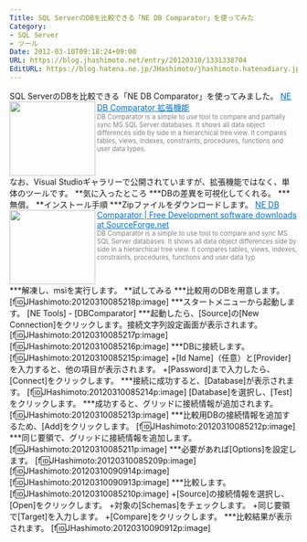 ```yaml
---
Title: SQL ServerのDBを比較できる「NE DB Comparator」を使ってみた
Category:
- SQL Server
- ツール
Date: 2012-03-10T09:18:24+09:00
URL: https://blog.jhashimoto.net/entry/20120310/1331338704
EditURL: https://blog.hatena.ne.jp/JHashimoto/jhashimoto.hatenadiary.jp/atom/entry/12921228815717256633
---
```


SQL ServerのDBを比較できる「NE DB Comparator」を使ってみました。
<a href="http://visualstudiogallery.msdn.microsoft.com/0b141c10-ed77-4bcf-9742-2497a26b16a3" target="_blank"><img class="alignleft" align="left" border="0" src="http://capture.heartrails.com/150x130/shadow?http://visualstudiogallery.msdn.microsoft.com/0b141c10-ed77-4bcf-9742-2497a26b16a3" alt="" width="150" height="130" /></a><a style="color:#0070C5;" href="http://visualstudiogallery.msdn.microsoft.com/0b141c10-ed77-4bcf-9742-2497a26b16a3" target="_blank">NE DB Comparator 拡張機能</a><a href="http://b.hatena.ne.jp/entry/http://visualstudiogallery.msdn.microsoft.com/0b141c10-ed77-4bcf-9742-2497a26b16a3" target="_blank"><img border="0" src="http://b.hatena.ne.jp/entry/image/http://visualstudiogallery.msdn.microsoft.com/0b141c10-ed77-4bcf-9742-2497a26b16a3" alt="" /></a><br><span style="color: #808080;font-size: 80%;">DB Comparator is a simple to use tool to compare and partially sync MS SQL Server databases. It shows all data object differences side by side in a hierarchical tree view. It compares tables, views, indexes, constraints, procedures, functions and user data types.</span><br style="clear:both;" />
なお、Visual Studioギャラリーで公開されていますが、拡張機能ではなく、単体のツールです。
**気に入ったところ
***DBの差異を可視化してくれる。
***無償。
**インストール手順
***Zipファイルをダウンロードします。
<a href="http://sourceforge.net/projects/dbcomparator/" target="_blank"><img class="alignleft" align="left" border="0" src="http://capture.heartrails.com/150x130/shadow?http://sourceforge.net/projects/dbcomparator/" alt="" width="150" height="130" /></a><a style="color:#0070C5;" href="http://sourceforge.net/projects/dbcomparator/" target="_blank">NE DB Comparator | Free Development software downloads at SourceForge.net</a><a href="http://b.hatena.ne.jp/entry/http://sourceforge.net/projects/dbcomparator/" target="_blank"><img border="0" src="http://b.hatena.ne.jp/entry/image/http://sourceforge.net/projects/dbcomparator/" alt="" /></a><br><span style="color: #808080;font-size: 80%;">DB Comparator is a simple to use tool to compare and sync MS SQL Server databases. It shows all data object differences side by side in a hierarchical tree view. It compares tables, views, indexes, constraints, procedures, functions and user data typ</span><br style="clear:both;" />
***解凍し、msiを実行します。
**試してみる
***比較用のDBを用意します。
[f:id:JHashimoto:20120310085218p:image]
***スタートメニューから起動します。
[NE Tools] - [DBComparator]
***起動したら、[Source]の[New Connection]をクリックします。接続文字列設定画面が表示されます。
[f:id:JHashimoto:20120310085217p:image]
[f:id:JHashimoto:20120310085216p:image]
***DBに接続します。
[f:id:JHashimoto:20120310085215p:image]
+[Id Name]（任意）と[Provider]を入力すると、他の項目が表示されます。
+[Password]まで入力したら、[Connect]をクリックします。
***接続に成功すると、[Database]が表示されます。
[f:id:JHashimoto:20120310085214p:image]
[Database]を選択し、[Test]をクリックします。
***成功すると、グリッドに接続情報が追加されます。
[f:id:JHashimoto:20120310085213p:image]
***比較用DBの接続情報を追加するため、[Add]をクリックします。
[f:id:JHashimoto:20120310085212p:image]
***同じ要領で、グリッドに接続情報を追加します。
[f:id:JHashimoto:20120310085211p:image]
***必要があれば[Options]を設定します。
[f:id:JHashimoto:20120310085209p:image]
[f:id:JHashimoto:20120310090914p:image]
[f:id:JHashimoto:20120310090913p:image]
***比較します。
[f:id:JHashimoto:20120310085210p:image]
+[Source]の接続情報を選択し、[Open]をクリックします。
+対象の[Schemas]をチェックします。
+同じ要領で[Target]を入力します。
+[Compare]をクリックします。
***比較結果が表示されます。
[f:id:JHashimoto:20120310090912p:image]
